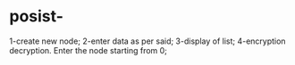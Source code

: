 # posist-
1-create new node;
2-enter data as per said;
3-display of list;
4-encryption decryption. Enter the node starting from 0;
